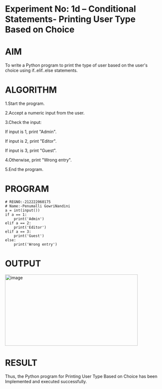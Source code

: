# Experiment No: 1d – Conditional Statements- Printing User Type Based on Choice
# AIM
To write a Python program to print the type of user based on the user's choice using if..elif..else statements.

# ALGORITHM
1.Start the program.

2.Accept a numeric input from the user.

3.Check the input:

If input is 1, print "Admin".

If input is 2, print "Editor".

If input is 3, print "Guest".

4.Otherwise, print "Wrong entry".

5.End the program.
# PROGRAM
```
# REGNO:-212222060175
# Name:-Penumalli GowriNandini
a = int(input())
if a == 1:
    print('Admin')
elif a == 2:
    print('Editor')
elif a == 3:
    print('Guest')
else:
    print('Wrong entry')
```
# OUTPUT
<img width="437" height="235" alt="image" src="https://github.com/user-attachments/assets/a82db6ec-6717-4204-a789-b30d09b4075a" />

# RESULT
Thus, the Python program for Printing User Type Based on Choice has been Implemented and executed successfully.

